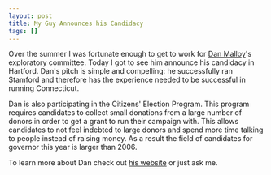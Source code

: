 ```yaml
---
layout: post
title: My Guy Announces his Candidacy
tags: []
---
```

Over the summer I was fortunate enough to get to work for <a href="http://www.danmalloy.com">Dan Malloy</a>'s exploratory committee. Today I got to see him announce his candidacy in Hartford. Dan's pitch is simple and compelling: he successfully ran Stamford and therefore has the experience needed to be successful in running Connecticut.

Dan is also participating in the Citizens' Election Program. This program requires candidates to collect small donations from a large number of donors in order to get a grant to run their campaign with. This allows candidates to not feel indebted to large donors and spend more time talking to people instead of raising money. As a result the field of candidates for governor this year is larger than 2006.

To learn more about Dan check out <a href="http://www.danmalloy.com">his website</a> or just ask me.

<object classid="clsid:d27cdb6e-ae6d-11cf-96b8-444553540000" width="640" height="385" codebase="http://download.macromedia.com/pub/shockwave/cabs/flash/swflash.cab#version=6,0,40,0"><param name="allowFullScreen" value="true" /><param name="allowscriptaccess" value="always" /><param name="src" value="http://www.youtube.com/v/_YHVP-L9yas&amp;hl=en_US&amp;fs=1&amp;" /><param name="allowfullscreen" value="true" /><embed type="application/x-shockwave-flash" width="640" height="385" src="http://www.youtube.com/v/_YHVP-L9yas&amp;hl=en_US&amp;fs=1&amp;" allowscriptaccess="always" allowfullscreen="true"></embed></object>
